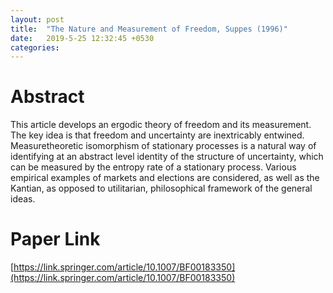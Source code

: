 ```yaml
---
layout: post
title:  "The Nature and Measurement of Freedom, Suppes (1996)"
date:   2019-5-25 12:32:45 +0530
categories:
---
```

# Abstract

This article develops an ergodic theory of freedom and its measurement. The key idea is that freedom and uncertainty are inextricably entwined. Measuretheoretic isomorphism of stationary processes is a natural way of identifying at an abstract level identity of the structure of uncertainty, which can be measured by the entropy rate of a stationary process. Various empirical examples of markets and elections are considered, as well as the Kantian, as opposed to utilitarian, philosophical framework of the general ideas.

# Paper Link
[https://link.springer.com/article/10.1007/BF00183350](https://link.springer.com/article/10.1007/BF00183350)